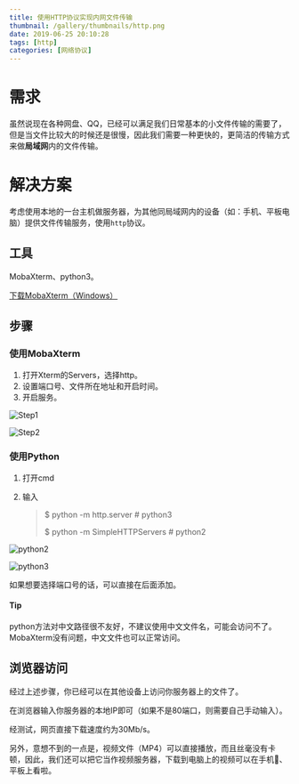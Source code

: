```yaml
---
title: 使用HTTP协议实现内网文件传输
thumbnail: /gallery/thumbnails/http.png
date: 2019-06-25 20:10:28
tags: [http]
categories: [网络协议]
---
```


# 需求

虽然说现在各种网盘、QQ，已经可以满足我们日常基本的小文件传输的需要了，但是当文件比较大的时候还是很慢，因此我们需要一种更快的，更简洁的传输方式来做**局域网**内的文件传输。

<!--more-->

# 解决方案

考虑使用本地的一台主机做服务器，为其他同局域网内的设备（如：手机、平板电脑）提供文件传输服务，使用`http`协议。

## 工具

MobaXterm、python3。

[下载MobaXterm（Windows）](/download/MobaXterm.exe)

## 步骤

### 使用MobaXterm

1. 打开Xterm的Servers，选择http。
2. 设置端口号、文件所在地址和开启时间。
3. 开启服务。

![Step1](/gallery/others/mobaxterm-http1.png)

![Step2](/gallery/others/mobaxterm-http2.png)

### 使用Python

1. 打开cmd

2. 输入

   > $ python -m http.server	# python3
   >
   > $ python -m SimpleHTTPServers	# python2

![python2](/gallery/others/python2-http.png)

![python3](/gallery/others/python3-http.png)

如果想要选择端口号的话，可以直接在后面添加。

#### Tip

python方法对中文路径很不友好，不建议使用中文文件名，可能会访问不了。MobaXterm没有问题，中文文件也可以正常访问。

## 浏览器访问

经过上述步骤，你已经可以在其他设备上访问你服务器上的文件了。

在浏览器输入你服务器的本地IP即可（如果不是80端口，则需要自己手动输入）。

经测试，网页直接下载速度约为30Mb/s。

另外，意想不到的一点是，视频文件（MP4）可以直接播放，而且丝毫没有卡顿，因此，我们还可以把它当作视频服务器，下载到电脑上的视频可以在手机📱、平板上看啦。